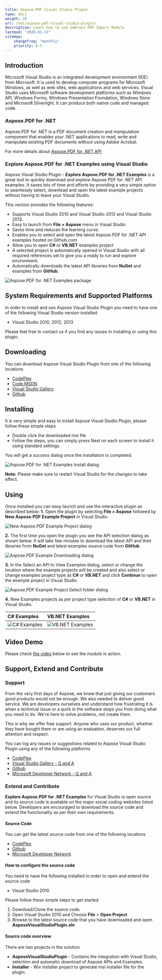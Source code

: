 ```yaml
---
title: Aspose.PDF Visual Studio Plugin
type: docs
weight: 20
url: /net/aspose-pdf-visual-studio-plugin/
description: Learn how to use Umbraco PDF Import Module
lastmod: "2020-01-11"
sitemap:
    changefreq: "monthly"
    priority: 0.5
---
```


## Introduction

Microsoft Visual Studio is an integrated development environment (IDE) from Microsoft. It is used to develop computer programs for Microsoft Windows, as well as web sites, web applications and web services. Visual Studio uses Microsoft software development platforms such as Windows API, Windows Forms, Windows Presentation Foundation, Windows Store and Microsoft Silverlight. It can produce both native code and managed code.

### Aspose.PDF for .NET

Aspose.PDF for .NET is a PDF document creation and manipulation component that enables your .NET applications to read, write and manipulate existing PDF documents without using Adobe Acrobat.

For more details about [Aspose.PDF for .NET API](http://www.aspose.com/.net/Pdf-component.aspx)

### Explore Aspose.PDF for .NET Examples using Visual Studio

Aspose Visual Studio Plugin - **Explore Aspose.PDF for .NET Examples** is a great tool to quickly download and explore Aspose.PDF for .NET API examples. It saves lots of time and efforts by providing a very simple option to seamlessly select, download and open the latest example projects without having to leave your Visual Studio.

This version provides the following features:

- Supports Visual Studio 2010 and Visual Studio 2012 and Visual Studio 2013.
- Easy to launch from **File > Aspose** menu in Visual Studio
- Saves time and reduces the learning curve.
- Enables you to select and open the latest Aspose.PDF for .NET API examples hosted on Github.com.
- Allow you to open **C#** or **VB.NET** examples project
- A selected project is automatically opened in Visual Studio with all required references set to give you a ready to run and explore environment.
- Automatically downloads the latest API libraries from **NuGet** and examples from **GitHub**.

![Aspose.PDF for .NET Examples package](aspose-pdf-visual-studio-plugin_1.png)

## System Requirements and Supported Platforms

In order to install and use Aspose Visual Studio Plugin you need to have one of the following Visual Studio version installed

- Visual Studio 2010, 2012, 2013

Please feel free to contact us if you find any issues in installing or using this plugin.

## Downloading

You can download Aspose Visual Studio Plugin from one of the following locations

- [CodePlex](https://asposePdfvs.codeplex.com/releases)
- [Code.MSDN](https://code.msdn.microsoft.com/Explore-AsposePdf-for-NET-58ac45ed)
- [Visual Studio Gallery](https://visualstudiogallery.msdn.microsoft.com/b45659c0-9414-4ede-aed2-acc0c27a6b15)
- [Github](https://github.com/aspose-pdf/Aspose.PDF-for-.NET/releases/tag/AsposePdfExamplesVSPlugin)

## Installing

It is very simple and easy to install Aspose Visual Studio Plugin, please follow these simple steps

- Double click the downloaded msi file
- Follow the steps, you can simply press Next on each screen to install it using standard settings.

You will get a success dialog once the installation is completed.

![Aspose.PDF for .NET Examples Install dialog](aspose-pdf-visual-studio-plugin_2.png)

**Note:** Please make sure to restart Visual Studio for the changes to take effect.

## Using

Once installed you can easy launch and use the interactive plugin as described below:
**1.** Open the plugin by selecting **File > Aspose** followed by **New Aspose.PDF Example Project** in Visual Studio.

![New Aspose.PDF Example Project dialog](aspose-pdf-visual-studio-plugin_3.png)

**2.** The first time you open the plugin you see the API selection dialog as shown below. It will take few minutes to download the latest API and their libraries from **NuGet** and latest examples source code from **GitHub**.

![Aspose.PDF Example Downloading dialog](aspose-pdf-visual-studio-plugin_4.png)

**3.** In the Select an API to View Examples dialog, select or change the location where the example projects will be created and also select or change examples project type as **C#** or **VB.NET** and click **Continue** to open the example project in Visual Studio.

![Aspose.PDF Example Project Select folder dialog](aspose-pdf-visual-studio-plugin_1.png)

**4.** New Examples projects as per project type selection of **C#** or **VB.NET** in Visual Studio.

|**C# Examples**|**VB.NET Examples**|
| :- | :- |
|![C# Examples](aspose-pdf-visual-studio-plugin_6.png)|![VB.NET Examples](aspose-pdf-visual-studio-plugin_7.png)|

## Video Demo

Please check [the video](https://www.youtube.com/watch?v=FyJ2TFlbLE4) below to see the module in action.

## Support, Extend and Contribute

### Support

From the very first days of Aspose, we knew that just giving our customers good products would not be enough. We also needed to deliver good service. We are developers ourselves and understand how frustrating it is when a technical issue or a quirk in the software stops you from doing what you need to do. We're here to solve problems, not create them.

This is why we offer free support. Anyone who uses our product, whether they have bought them or are using an evaluation, deserves our full attention and respect.

You can log any issues or suggestions related to Aspose Visual Studio Plugin using any of the following platforms

- [CodePlex](https://asposePdfvs.codeplex.com/workitem/list/basic)
- [Visual Studio Gallery - Q and A](https://visualstudiogallery.msdn.microsoft.com/b45659c0-9414-4ede-aed2-acc0c27a6b15)
- [Github](https://github.com/asposePdf/Aspose.PDF-for-.NET/issues)
- [Microsoft Developer Network - Q and A](https://code.msdn.microsoft.com/Explore-AsposePdf-for-NET-58ac45ed/view/Discussions#content)

### Extend and Contribute

**Explore Aspose.PDF for .NET Examples** for Visual Studio is open source and its source code is available on the major social coding websites listed below. Developers are encouraged to download the source code and extend the functionality as per their own requirements.

#### Source Code

You can get the latest source code from one of the following locations

- [CodePlex](https://asposePdfvs.codeplex.com/SourceControl/latest)
- [Github](https://github.com/asposePdf/Aspose.PDF-for-.NET)
- [Microsoft Developer Network](https://code.msdn.microsoft.com/Explore-AsposePdf-for-NET-58ac45ed)

#### How to configure the source code

You need to have the following installed in order to open and extend the source code

- Visual Studio 2010

Please follow these simple steps to get started

1. Download/Clone the source code.
1. Open Visual Studio 2010 and Choose **File** > **Open Project**
1. Browse to the latest source code that you have downloaded and open **AsposeVisualStudioPlugin.sln**

#### Source code overview

There are two projects in the solution

- **AsposeVisualStudioPlugin** - Contains the integration with Visual Studio, selection and automatic download of Aspose APIs and Examples.
- **Installer** - Wix installer project to generate msi installer file for the plugin.
